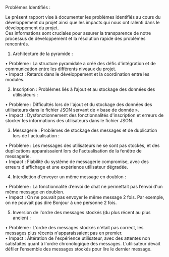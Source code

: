 Problèmes Identifiés :

Le présent rapport vise à documenter les problèmes identifiés au cours du développement du projet ainsi que les impacts qui nous ont ralenti dans le développement du projet.<br>
Ces informations sont cruciales pour assurer la transparence de notre processus de développement et la résolution rapide des problèmes rencontrés.

1.	Architecture de la pyramide :

•	Problème : La structure pyramidale a créé des défis d'intégration et de communication entre les différents niveaux du projet.<br>
•	Impact : Retards dans le développement et la coordination entre les modules.<br>

2.	Inscription : Problèmes liés à l’ajout et au stockage des données des utilisateurs :

•	Problème : Difficultés lors de l'ajout et du stockage des données des utilisateurs dans le fichier JSON servant de « base de donnée ».<br>
•	Impact : Dysfonctionnement des fonctionnalités d'inscription et erreurs de stocker les informations des utilisateurs dans le fichier JSON.<br>

3.	Messagerie : Problèmes de stockage des messages et de duplication lors de l'actualisation :

•	Problème : Les messages des utilisateurs ne se sont pas stockés, et des duplications apparaissaient lors de l'actualisation de la fenêtre de messagerie.<br>
•	Impact : Fiabilité du système de messagerie compromise, avec des erreurs d'affichage et une expérience utilisateur dégradée.<br>

4.	Interdiction d'envoyer un même message en doublon :

•	Problème : La fonctionnalité d’envoi de chat ne permettait pas l’envoi d'un même message en doublon.<br>
•	Impact : On ne pouvait pas envoyer le même message 2 fois. Par exemple, on ne pouvait pas dire Bonjour à une personne 2 fois.<br>

5.	Inversion de l'ordre des messages stockés (du plus récent au plus ancien) :

•	Problème : L'ordre des messages stockés n'était pas correct, les messages plus récents n'apparaissaient pas en premier.<br>
•	Impact : Altération de l'expérience utilisateur, avec des attentes non satisfaites quant à l'ordre chronologique des messages. L’utilisateur devait défiler l’ensemble des messages stockés pour lire le dernier message.<br>

